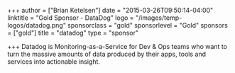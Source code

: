 +++
author = ["Brian Ketelsen"]
date = "2015-03-26T09:50:14-04:00"
linktitle = "Gold Sponsor - DataDog"
logo = "/images/temp-logos/datadog.png"
sponsorclass = "gold"
sponsorlevel = "Gold"
sponsors = ["gold"]
title = "datadog"
type = "sponsor"

+++
Datadog is Monitoring-as-a-Service for Dev & Ops teams who want to turn the massive amounts of data produced by their apps, tools and services into actionable insight.
